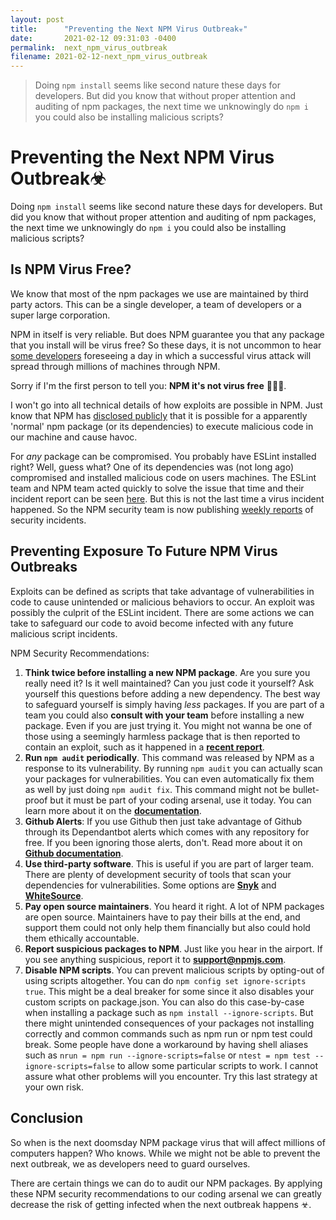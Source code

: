 ```yaml
---
layout: post
title:      "Preventing the Next NPM Virus Outbreak☣"
date:       2021-02-12 09:31:03 -0400
permalink:  next_npm_virus_outbreak
filename: 2021-02-12-next_npm_virus_outbreak
---
```


> Doing `npm install` seems like second nature these days for developers. But did you know that without proper attention and auditing of npm packages, the next time we unknowingly do `npm i` you could also be installing malicious scripts?

# Preventing the Next NPM Virus Outbreak☣

Doing `npm install` seems like second nature these days for developers. But did you know that without proper attention and auditing of npm packages, the next time we unknowingly do `npm i` you could also be installing malicious scripts?

## Is NPM Virus Free?

We know that most of the npm packages we use are maintained by third party actors. This can be a single developer, a team of developers or a super large corporation. 

NPM in itself is very reliable. But does NPM guarantee you that any package that you install will be virus free? So these days, it is not uncommon to hear [some developers](https://youtu.be/24tQRwIRP_w?t=935) foreseeing a day in which a successful virus attack will spread through millions of machines through NPM. 

Sorry if I'm the first person to tell you: **NPM it's not virus free** 🤦🏼‍♂️. 

I won't go into all technical details of how exploits are possible in NPM. Just know that NPM has [disclosed publicly](https://blog.npmjs.org/post/141702881055/package-install-scripts-vulnerability) that it is possible for a apparently 'normal' npm package (or its dependencies) to execute malicious code in our machine and cause havoc. 

For *any* package can be compromised. You probably have ESLint installed right? Well, guess what? One of its dependencies was (not long ago) compromised and installed malicious code on users machines. The ESLint team and NPM team acted quickly to solve the issue that time and their incident report can be seen [here](https://status.npmjs.org/incidents/dn7c1fgrr7ng). But this is not the last time a virus incident happened. So the NPM security team is now publishing [weekly reports](https://www.npmjs.com/advisories) of security incidents.

## Preventing Exposure To Future NPM Virus Outbreaks

Exploits can be defined as scripts that take advantage of vulnerabilities in code to cause unintended or malicious behaviors to occur. An exploit was possibly the culprit of the ESLint incident. There are some actions we can take to safeguard our code to avoid become infected with any future malicious script incidents.

NPM Security Recommendations:

1. **Think twice before installing a new NPM package**. Are you sure you really need it? Is it well maintained? Can you just code it yourself? Ask yourself this questions before adding a new dependency. The best way to safeguard yourself is simply having *less* packages. If you are part of a team you could also **consult with your team** before installing a new package. Even if you are just trying it. You might not wanna be one of those using a seemingly harmless package that is then reported to contain an exploit, such as it happened in a [**recent report**](https://www.zdnet.com/article/malicious-npm-packages-caught-installing-remote-access-trojans/).
2. **Run `npm audit` periodically**. This command was released by NPM as a response to its vulnerability. By running `npm audit` you can actually scan your packages for vulnerabilities. You can even automatically fix them as well by just doing `npm audit fix`. This command might not be bullet-proof but it must be part of your coding arsenal, use it today. You can learn more about it on the [**documentation**](https://docs.npmjs.com/cli/v6/commands/npm-audit).
3. **Github Alerts**: If you use Github then just take advantage of Github through its Dependantbot alerts which comes with any repository for free. If you been ignoring those alerts, don't. Read more about it on [**Github documentation**](https://docs.github.com/en/github/managing-security-vulnerabilities/about-alerts-for-vulnerable-dependencies).
4. **Use third-party software**. This is useful if you are part of larger team. There are plenty of development security of tools that scan your dependencies for vulnerabilities. Some options are [**Snyk**](https://snyk.io/) and [**WhiteSource**](https://www.whitesourcesoftware.com/).
5. **Pay open source maintainers**. You heard it right. A lot of NPM packages are open source. Maintainers have to pay their bills at the end, and support them could not only help them financially but also could hold them ethically accountable.
6. **Report suspicious packages to NPM**. Just like you hear in the airport. If you see anything suspicious, report it to <a href="mailto:support@npmjs.com">**support@npmjs.com**</a>.
7. **Disable NPM scripts**. You can prevent malicious scripts by opting-out of using scripts altogether. You can do `npm config set ignore-scripts true`. This might be a deal breaker for some since it also disables your custom scripts on package.json. You can also do this case-by-case when installing a package such as `npm install --ignore-scripts`. But there might unintended consequences of your packages not installing correctly and common commands such as npm run or npm test could break. Some people have done a workaround by having shell aliases such as `nrun = npm run --ignore-scripts=false` or `ntest = npm test --ignore-scripts=false` to allow some particular scripts to work. I cannot assure what other problems will you encounter. Try this last strategy at your own risk. 


## Conclusion

So when is the next doomsday NPM package virus that will affect millions of computers happen? Who knows. While we might not be able to prevent the next outbreak, we as developers need to guard ourselves. 

There are certain things we can do to audit our NPM packages. By applying these NPM security recommendations to our coding arsenal we can greatly decrease the risk of getting infected when the next outbreak happens ☣. 